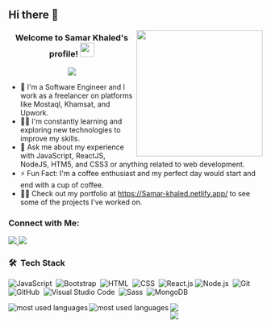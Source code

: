 ## Hi there 👋


<img width="250" align="right" src="https://github.com/samarkhaled-FE/repository-name/blob/main/myphoto-samar.jpg?raw=true">

<h3 align="center">
  Welcome to Samar Khaled's profile!
  <img src="https://media.giphy.com/media/hvRJCLFzcasrR4ia7z/giphy.gif" width="28">
</h3>

<p align="center">
  <a href="https://github.com/DenverCoder1/readme-typing-svg">
    <img src="https://readme-typing-svg.herokuapp.com/?lines=Full-stack%20web%20developer;Always%20learning%20new%20things&font=Fira%20Code&center=true&width=440&height=45&color=f75c7e&vCenter=true&size=22">
  </a>
</p> 

- 🏢 I'm a Software Engineer and I work as a freelancer on platforms like Mostaql, Khamsat, and Upwork.
- 👨‍💻 I'm constantly learning and exploring new technologies to improve my skills.
- 💬 Ask me about my experience with JavaScript, ReactJS, NodeJS, HTM5, and CSS3 or anything related to web development.
- ⚡ Fun Fact: I'm a coffee enthusiast and my perfect day would start and end with a cup of coffee.
- 👨‍💻 Check out my portfolio at https://Samar-khaled.netlify.app/ to see some of the projects I've worked on.

### Connect with Me:

<a href="https://www.linkedin.com/in/samar-khaled-b42356237" target="_blank">
  <img src="https://img.shields.io/badge/-LinkedIn-0077B5?style=for-the-badge&logo=LinkedIn&logoColor=white">
</a>
<a href="https://t.me/SamarKhaled-sa" target="_blank">
  <img src="https://img.shields.io/badge/-Telegram-2CA5E0?style=for-the-badge&logo=telegram&logoColor=white">
</a>

### 🛠 &nbsp;Tech Stack

![JavaScript](https://img.shields.io/badge/-JavaScript-05122A?style=flat&logo=javascript)&nbsp;
![Bootstrap](https://img.shields.io/badge/-Bootstrap-05122A?style=flat&logo=bootstrap&logoColor=563D7C)&nbsp;
![HTML](https://img.shields.io/badge/-HTML-05122A?style=flat&logo=HTML5)&nbsp;
![CSS](https://img.shields.io/badge/-CSS-05122A?style=flat&logo=CSS3&logoColor=1572B6)&nbsp;
![React.js](https://img.shields.io/badge/-React-05122A?style=flat&logo=react)
![Node.js](https://img.shields.io/badge/-Node.js-05122A?style=flat&logo=node.js&logoColor=339933)&nbsp;
![Git](https://img.shields.io/badge/-Git-05122A?style=flat&logo=git)&nbsp;
![GitHub](https://img.shields.io/badge/-GitHub-05122A?style=flat&logo=github)&nbsp;
![Visual Studio Code](https://img.shields.io/badge/-Visual%20Studio%20Code-05122A?style=flat&logo=visual-studio-code&logoColor=007ACC)&nbsp;
![Sass](https://img.shields.io/badge/-Sass-05122A?style=flat&logo=sass)&nbsp;
![MongoDB](https://img.shields.io/badge/-MongoDB-05122A?style=flat&logo=MongoDB)&nbsp;

<img align="left" src="https://github-readme-stats.vercel.app/api/top-langs?username=samarkhaled-FE&show_icons=true&locale=en&layout=compact&theme=radical" alt="most used languages" />

<a href="https://komarev.com/ghpvc/?username=samarkhaled-FE&style=for-the-badge">
  <img src="https://komarev.com/ghpvc/?username=samarkhaled-FE&style=for-the-badge">
</a>





<img align="left" src="https://github-readme-stats.vercel.app/api/top-langs?username=samarkhaled-FE&show_icons=true&locale=en&layout=compact&theme=radical" alt="most used languages" />
<br>
<a href="https://komarev.com/ghpvc/?username=samarkhaled-FE&style=for-the-badge">
    <img src="https://komarev.com/ghpvc/?username=samarkhaled-FE&style=for-the-badge">
</a>

